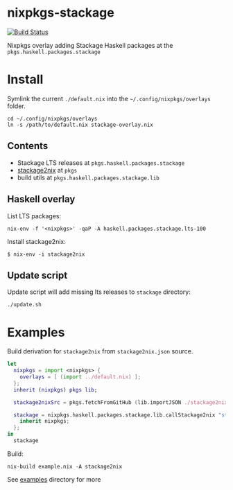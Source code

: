 # nixpkgs-stackage

[![Build Status](https://travis-ci.org/typeable/nixpkgs-stackage.svg?branch=master)](https://travis-ci.org/typeable/nixpkgs-stackage)

Nixpkgs overlay adding Stackage Haskell packages at the `pkgs.haskell.packages.stackage`

# Install

Symlink the current `./default.nix` into the `~/.config/nixpkgs/overlays` folder.

```
cd ~/.config/nixpkgs/overlays
ln -s /path/to/default.nix stackage-overlay.nix
```

## Contents

- Stackage LTS releases at `pkgs.haskell.packages.stackage`
- [stackage2nix][] at `pkgs`
- build utils at `pkgs.haskell.packages.stackage.lib`

## Haskell overlay

List LTS packages:

```
nix-env -f '<nixpkgs>' -qaP -A haskell.packages.stackage.lts-100
```

Install stackage2nix:

```
$ nix-env -i stackage2nix
```

## Update script

Update script will add missing lts releases to `stackage` directory:

```
./update.sh
```

# Examples

Build derivation for `stackage2nix` from `stackage2nix.json` source.

``` nix
let
  nixpkgs = import <nixpkgs> {
    overlays = [ (import ../default.nix) ];
  };
  inherit (nixpkgs) pkgs lib;

  stackage2nixSrc = pkgs.fetchFromGitHub (lib.importJSON ./stackage2nix.json);

  stackage = nixpkgs.haskell.packages.stackage.lib.callStackage2nix "stackage2nix" stackage2nixSrc {
    inherit nixpkgs;
  };
in
  stackage
```

Build:

```
nix-build example.nix -A stackage2nix
```

See [examples](./examples) directory for more


[stackage2nix]: https://github.com/typeable/stackage2nix
